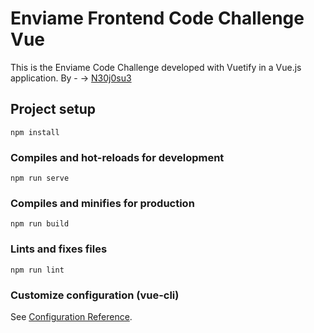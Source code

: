 # Enviame Frontend Code Challenge Vue

This is the Enviame Code Challenge developed with Vuetify in a Vue.js application.
By  -  -> [N30j0su3](https://n30j0su3-cv.netlify.app/)

## Project setup
```
npm install
```

### Compiles and hot-reloads for development
```
npm run serve
```

### Compiles and minifies for production
```
npm run build
```

### Lints and fixes files
```
npm run lint
```

### Customize configuration (vue-cli)
See [Configuration Reference](https://cli.vuejs.org/config/).

